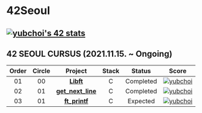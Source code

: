 # 42Seoul

[![yubchoi's 42 stats](https://badge42.herokuapp.com/api/stats/yubchoi?privacyName=true)](https://github.com/JaeSeoKim/badge42)
<br/>
---
## 42 SEOUL CURSUS (2021.11.15. ~ Ongoing)

 |Order|Circle|Project|Stack|Status|Score|
 |:---:|:---:|:---:|:---:|:---:|:---:|
 |01|00|[**Libft**](https://github.com/yubinquitous/42Seoul/tree/main/libft)|C|Completed|[![yubchoi](https://badge42.herokuapp.com/api/project/yubchoi/Libft)](https://github.com/JaeSeoKim/badge42)|
 |02|01|[**get_next_line**](https://github.com/yubinquitous/42Seoul/tree/main/get_next_line)|C|Completed|[![yubchoi](https://badge42.herokuapp.com/api/project/yubchoi/get_next_line)](https://github.com/JaeSeoKim/badge42)|
 |03|01|[**ft_printf**](https://github.com/yubinquitous/42Seoul/tree/main/ft_printf)|C|Expected|[![yubchoi](https://badge42.herokuapp.com/api/project/yubchoi/ft_printf)](https://github.com/JaeSeoKim/badge42)|
